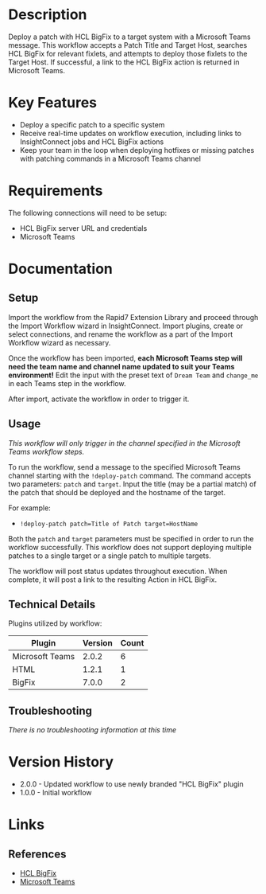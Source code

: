 # Description

Deploy a patch with HCL BigFix to a target system with a Microsoft Teams message. This workflow accepts a Patch Title and Target Host, searches HCL BigFix for relevant fixlets, and attempts to deploy those fixlets to the Target Host. If successful, a link to the HCL BigFix action is returned in Microsoft Teams.

# Key Features

* Deploy a specific patch to a specific system
* Receive real-time updates on workflow execution, including links to InsightConnect jobs and HCL BigFix actions
* Keep your team in the loop when deploying hotfixes or missing patches with patching commands in a Microsoft Teams channel

# Requirements

The following connections will need to be setup: 

* HCL BigFix server URL and credentials
* Microsoft Teams

# Documentation

## Setup

Import the workflow from the Rapid7 Extension Library and proceed through the Import Workflow wizard in InsightConnect. Import plugins, create or select connections, and rename the workflow as a part of the Import Workflow wizard as necessary.

Once the workflow has been imported, **each Microsoft Teams step will need the team name and channel name updated to suit your Teams environment!** Edit the input with the preset text of `Dream Team` and `change_me` in each Teams step in the workflow.

After import, activate the workflow in order to trigger it.

## Usage

*This workflow will only trigger in the channel specified in the Microsoft Teams workflow steps.*

To run the workflow, send a message to the specified Microsoft Teams channel starting with the `!deploy-patch` command. The command accepts two parameters: `patch` and `target`. Input the title (may be a partial match) of the patch that should be deployed and the hostname of the target.

For example:
* `!deploy-patch patch=Title of Patch target=HostName`

Both the `patch` and `target` parameters must be specified in order to run the workflow successfully. This workflow does not support deploying multiple patches to a single target or a single patch to multiple targets.

The workflow will post status updates throughout execution. When complete, it will post a link to the resulting Action in HCL BigFix.

## Technical Details

Plugins utilized by workflow:

|Plugin|Version|Count|
|----|----|--------|
|Microsoft Teams|2.0.2|6|
|HTML|1.2.1|1|
|BigFix|7.0.0|2|

## Troubleshooting

_There is no troubleshooting information at this time_

# Version History

* 2.0.0 - Updated workflow to use newly branded "HCL BigFix" plugin
* 1.0.0 - Initial workflow

# Links

## References

* [HCL BigFix](https://bigfix.com)
* [Microsoft Teams](https://www.microsoft.com/en-us/microsoft-365/microsoft-teams/group-chat-software)
